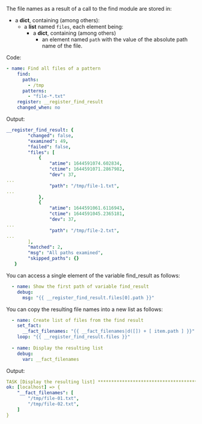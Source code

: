 The file names as a result of a call to the find module are stored in:  
- a **dict**, containing (among others):  
    - a **list** named `files`, each element being:  
        - a **dict**, containing (among others)
            - an element named `path` with the value of the absolute path name of the file.  

Code:
```yaml
- name: Find all files of a pattern
    find:
      paths:
        - /tmp
      patterns:
        - "file-*.txt"
    register: __register_find_result
    changed_when: no
```

Output:
```yaml
__register_find_result: {
        "changed": false,
        "examined": 49,
        "failed": false,
        "files": [
            {
                "atime": 1644591074.602834,
                "ctime": 1644591071.2867982,
                "dev": 37,
...
                "path": "/tmp/file-1.txt",
...
            },
            {
                "atime": 1644591061.6116943,
                "ctime": 1644591045.2365181,
                "dev": 37,
...
                "path": "/tmp/file-2.txt",
...
        ],
        "matched": 2,
        "msg": "All paths examined",
        "skipped_paths": {}
   }
```

You can access a single element of the variable find_result as follows:
```yaml
  - name: Show the first path of variable find_result
    debug:
      msg: "{{ __register_find_result.files[0].path }}"
```
      
You can copy the resulting file names into a new list as follows:
```yaml
  - name: Create list of files from the find result
    set_fact:
      __fact_filenames: "{{ __fact_filenames|d([]) + [ item.path ] }}"
    loop: "{{ __register_find_result.files }}"
  
  - name: Display the resulting list
    debug:
      var: __fact_filenames
```

Output:
```yaml
TASK [Display the resulting list] **********************************************************************************************************
ok: [localhost] => {
    "__fact_filenames": [
        "/tmp/file-01.txt",
        "/tmp/file-02.txt",
    ]
}
```
